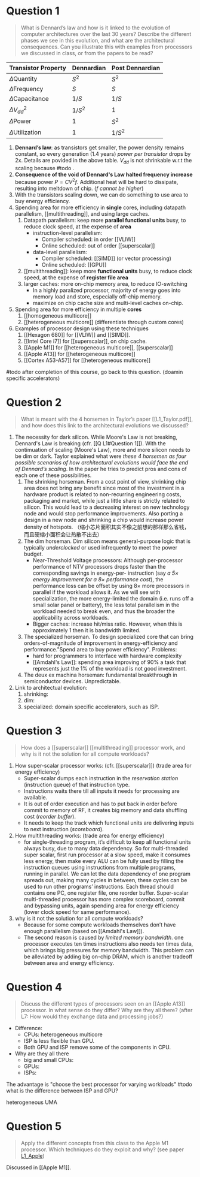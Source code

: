 # Question 1

> What is Dennard’s law and how is it linked to the evolution of computer architectures over the last 30 years? Describe the different phases we see in this evolution, and what are the architectural consequences. Can you illustrate this with examples from processors we discussed in class, or from the papers to be read?

| Transistor Property | Dennardian | Post Dennardian |
| ------------------- | ---------- | --------------- |
| $\Delta$Quantity    | $S^2$      | $S^2$           |
| $\Delta$Frequency   | $S$        | $S$             |
| $\Delta$Capacitance | $1/S$      | $1/S$           |
| $\Delta$$V_{dd}^2$  | $1/S^2$    | 1               |
| $\Delta$Power       | 1          | $S^2$           |
| $\Delta$Utilization | 1          | $1/S^2$         | 

1. **Dennard’s law**: as transistors get smaller, the power density remains constant, so every generation (1.4 years) *power per transistor* drops by 2x. Details are povided in the above table. $V_{dd}$ is not shrinkable w.r.t the scaling because #todo . 
2. **Consequence of the void of Dennard's Law halted frequency increase** because power $P=CV^2f$. Additional heat will be hard to dissipate, resulting into meltdown of chip. (*$f$ cannot be higher*)
3. With the transistors scaling down, we can do something to use area to buy energy efficiency. 
4. Spending area for more efficiency in **single** cores, including datapath parallelism, [[multithreading]], and using large caches. 
	1. Datapath parallelism: keep more **parallel functional units** busy, to reduce clock speed, at the expense of **area**
		- instruction-level parallelism:
			- Compiler scheduled: in order [[VLIW]]
			- Online scheduled: out of order [[superscalar]]
		- data-level parallelism: 
			- Compiler scheduled: [[SIMD]] (or vector processing)
			- Online scheduled: [[GPU]]
	2. [[multithreading]]: keep more **functional units** busy, to reduce clock speed, at the expense of **register file area**
	3. larger caches: more on-chip memory area, to reduce IO-switching
		- In a highly paralized processor, majority of energy goes into memory load and store, especially off-chip memory. 
		- maximize on chip cache size and multi-level caches on-chip. 
5. Spending area for more efficiency in multiple **cores**
	1. [[homogeneous multicore]] 
	2. [[heterogeneous multicore]] (differentiate through custom cores)
6. Examples of processor design using these techniques
	1. [[Hexagon 680]] for [[VLIW]] and [[SIMD]]. 
	2. [[Intel Core i7]] for [[superscalar]], on chip cache. 
	3. [[Apple M1]] for [[heterogeneous multicore]], [[superscalar]]
	4. [[Apple A13]] for [[heterogeneous multicore]]
	5. [[Cortex A53-A57]] for [[heterogeneous multicore]]

#todo after completion of this course, go back to this question. (doamin specific accelerators)

# Question 2

> What is meant with the 4 horsemen in Taylor’s paper [[L1_Taylor.pdf]], and how does this link to the architectural evolutions we discussed?

1. The necessity for dark silicon. While Moore's Law is not breaking, Dennard's Law is breaking (cfr. [[Q L1#Question 1]]). With the contimuation of scaling (Moore's Law), more and more silicon needs to be dim or dark. Taylor explained what were *these 4 horsemen as four possible scenarios of how architectural evolutions would face the end of Dennard’s scaling*. In the paper he tries to predict pros and cons of each one of these possibilities.
	1. The shrinking horseman. From a cost point of view, shrinking chip area does not bring any benefit since most of the investment in a hardware product is related to non-recurring engineering costs, packaging and market, while just a little share is strictly related to silicon. This would lead to a decreasing interest on new technology node and would stop performance improvements. Also porting a design in a new node and shrinking a chip would increase power density of hotspots. （缩小芯片面积其实不像之前想的那样那么省钱，而且硬缩小面积会让热散不出去）
	2. The dim horseman. Dim silicon means general-purpose logic that is typically *underclocked* or used infrequently to meet the power budget. 
		- Near-Threshold Voltage processors: Although per-processor performance of NTV processors drops faster than the corresponding savings in energy-per- instruction (say *a 5× energy improvement for a 8× performance cost*), the performance loss can be offset by using 8× more processors in parallel if the workload allows it. As we will see with specialization, the more energy-limited the domain (i.e. runs off a small solar panel or battery), the less total parallelism in the workload needed to break even, and thus the broader the applicability across workloads.
		- Bigger caches: increase hit/miss ratio. However, when this is approximately 1 then it is bandwidth limited. 
	3. The specialized horseman. To design specialized core that can bring orders-of-magnitude of improvement in energy-efficiency and performance."Spend area to buy power efficiency". Problems:
		- hard for programmers to interface with hardware complexity
		- [[Amdahl's Law]]: spending area improving of 90% a task that represents just the 1% of the workload is not good investment.
	4. The deux ex machina horseman: fundamental breakthrough in semiconductor devices. Unpredictable. 
2. Link to architectual evolution:
	1. shrinking: 
	2. dim: 
	3. specialized: domain specific accelerators, such as ISP. 

# Question 3

> How does a [[superscalar]] [[multithreading]] processor work, and why is it not the solution for all compute workloads?

1. How super-scalar processor works: (cfr. [[superscalar]]) (trade area for energy efficiency)
	- Super-scalar dumps each instruction in the *reservation station* (instruction queue) of that instruction type. 
	- Instructions waits there till all inputs it needs for processing are available. 
	- It is out of order execution and has to put back in order before commit to memory of RF, it creates big memory and data shuffling cost (*reorder buffer*). 
	- It needs to keep the track which functional units are delivering inputs to next instruction (*scoreboard*). 
2. How multithreading works: (trade area for energy efficiency)
	- for single-threading program, it’s difficult to keep all functional units always busy, due to many data dependency. So for multi-threaded super scalar, first run processor at a slow speed, make it consumes less energy, then make every ALU can be fully used by filling the instruction queues using instructions from multiple programs, running in parallel. We can let the data dependency of one program spreads out, making many cycles in between, these cycles can be used to run other programs’ instructions. Each thread should contains one PC, one register file, one reorder buffer. Super-scalar multi-threaded processor has more complex scoreboard, commit and bypassing units, again spending area for energy efficiency (lower clock speed for same performance).
3. why is it not the solution for all compute workloads?
	- Because for some compute workloads themselves don’t have enough parallelism (based on [[Amdahl's Law]]).
	- The second reason is caused by *limited memory bandwidth*. one processor executes ten times instructions also needs ten times data, which brings big pressures for memory bandwidth. This problem can be alleviated by adding big on-chip DRAM, which is another tradeoff between area and energy efficiency. 

# Question 4

> Discuss the different types of processors seen on an [[Apple A13]] processor. In what sense do they differ? Why are they all there? (after L7: How would they exchange data and processing jobs?)

- Difference: 
	- CPUs: heterogeneous multicore
	- ISP is less flexible than GPU. 
	- Both GPU and ISP remove some of the components in CPU. 
- Why are they all there
	- big and small CPUs: 
	- GPUs:
	- ISPs:

The advantage is "choose the best processor for varying workloads"
#todo what is the difference between ISP and GPU?

heterogeneous UMA

# Question 5

> Apply the different concepts from this class to the Apple M1 processor. Which techniques do they exploit and why? (see paper [L1_Apple](https://outline.com/WL6YHF))

Discussed in [[Apple M1]].